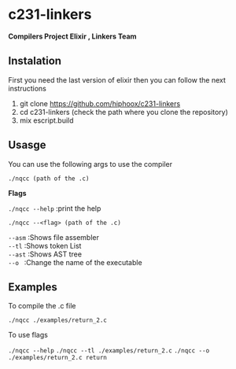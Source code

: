 ﻿# c231-linkers

**Compilers Project Elixir , Linkers Team**

## Instalation

First you need the last version of elixir then you can follow the next instructions

1) git clone https://github.com/hiphoox/c231-linkers
2) cd c231-linkers (check the path where you clone the repository)
3) mix escript.build

## Usasge

You can use the following args to use the compiler

`./nqcc (path of the .c)`

**Flags**

`./nqcc --help` :print the help

`./nqcc --<flag> (path of the .c)`

`--asm` :Shows file assembler  
`--tl`  :Shows token List  
`--ast` :Shows AST tree  
`--o `  :Change the name of the executable

## Examples

To compile the .c file

`./nqcc ./examples/return_2.c`

To use flags

`./nqcc --help`
`./nqcc --tl ./examples/return_2.c`
`./nqcc --o ./examples/return_2.c return`
  
